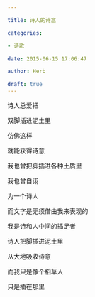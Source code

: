 ```yaml
---

title: 诗人的诗意

categories:

- 诗歌

date: 2015-06-15 17:06:47

author: Herb

draft: true
---
```


诗人总爱把

双脚插进泥土里

仿佛这样

就能获得诗意



我也曾把脚插进各种土质里

我也曾自诩

为一个诗人



而文字是无须借由我来表现的

我是诗和人中间的插足者



诗人把脚插进泥土里

从大地吸收诗意

而我只是像个稻草人

只是插在那里